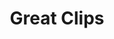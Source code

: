 ---
title: "Great Clips"
url: /columbus/great-clips-west-dublin-granville-road/
shop: hairdresser
---